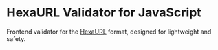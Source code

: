 # HexaURL Validator for JavaScript

Frontend validator for the [HexaURL](https://github.com/perforate-org/hexaurl) format, designed for lightweight and safety.
